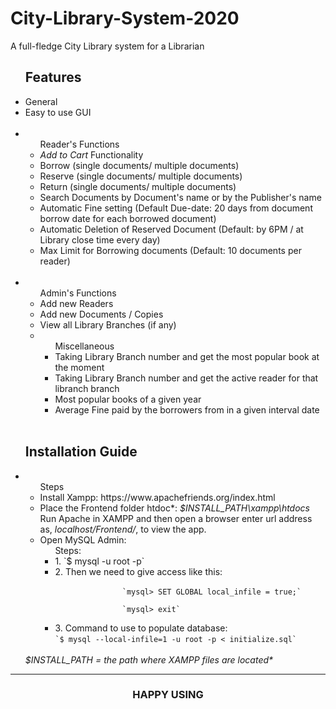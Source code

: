 <h1 text-align="center">City-Library-System-2020</h1>
<p>A full-fledge City Library system for a Librarian</p>

<ul><h2>Features</h2>
<li>General
        <li>Easy to use GUI</li>
    <br/>
</li>
<li>
 <ul>Reader's Functions
     <li><em>Add to Cart</em> Functionality</li>
     <li>Borrow (single documents/ multiple documents)</li>
     <li>Reserve (single documents/ multiple documents)</li>
     <li>Return (single documents/ multiple documents)</li>
     <li>Search Documents by Document's name or by the Publisher's name </li>
     <li>Automatic Fine setting (Default Due-date: 20 days from document borrow date for each borrowed document)</li>
     <li>Automatic Deletion of Reserved Document (Default: by 6PM / at Library close time every day)</li>
     <li>Max Limit for Borrowing documents (Default: 10 documents per reader)</li>
  </ul>
  <br/>
</li>
  
<li>
<ul>Admin's Functions
  <li>Add new Readers</li>
  <li>Add new Documents / Copies</li>
  <li>View all Library Branches (if any)</li>
  <li>
  <ul>Miscellaneous
  <li> Taking Library Branch number and get the most popular book at the moment</li>
  <li> Taking Library Branch number and get the active reader for that libranch branch</li>
  <li> Most popular books of a given year</li>
  <li> Average Fine paid by the borrowers from in a given interval date</li>
</ul>
</li>
</ul>
<br/>
</li>
</ul>

<ul><h2>Installation Guide</h2>
  <li>
    <ul list-style-type: lower-alpha>Steps
      <li>Install Xampp: https://www.apachefriends.org/index.html</li>
      <li>
        Place the Frontend folder htdoc*: <em>$INSTALL_PATH\xampp\htdocs</em><br/>
        Run Apache in XAMPP and then open a browser enter url address as, <em>localhost/Frontend/</em>, to view the app.
      </li>
      <li>Open MySQL Admin: <br>
        <ul>Steps:
          <li>1. `$ mysql -u root -p`</li>
          <li>2. Then we need to give access like this:<br/>
             <code>
               `mysql> SET GLOBAL local_infile = true;`<br/>
               `mysql> exit`
            </code>
          </li>
          <li>3. Command to use to populate database:<br/>
             <code>`$ mysql --local-infile=1 -u root -p < initialize.sql`</code>
          </li>
        </ul>
      </li>
    </ul> <br/>
    <em>$INSTALL_PATH = the path where XAMPP files are located*</em>
  </li>
</ul>
<hr/>
<h3 align="center">HAPPY USING</h3>
